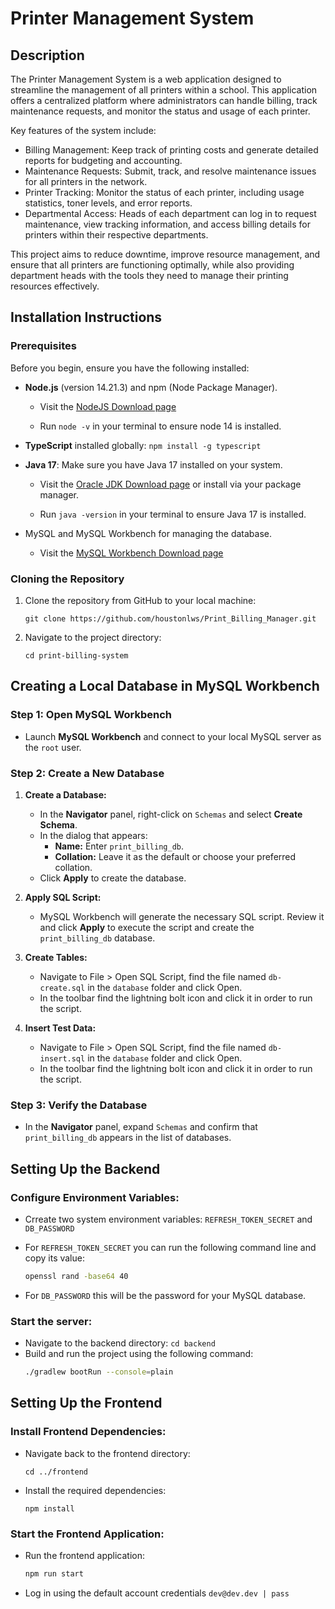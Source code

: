# Printer Management System

## Description

The Printer Management System is a web application designed to streamline the management of all printers within a school. This application offers a centralized platform where administrators can handle billing, track maintenance requests, and monitor the status and usage of each printer.

Key features of the system include:

- Billing Management: Keep track of printing costs and generate detailed reports for budgeting and accounting.
- Maintenance Requests: Submit, track, and resolve maintenance issues for all printers in the network.
- Printer Tracking: Monitor the status of each printer, including usage statistics, toner levels, and error reports.
- Departmental Access: Heads of each department can log in to request maintenance, view tracking information, and access billing details for printers within their respective departments.

This project aims to reduce downtime, improve resource management, and ensure that all printers are functioning optimally, while also providing department heads with the tools they need to manage their printing resources effectively.

## Installation Instructions

### Prerequisites

Before you begin, ensure you have the following installed:

- **Node.js** (version 14.21.3) and npm (Node Package Manager).

  - Visit the [NodeJS Download page](https://nodejs.org/en/blog/release/v14.17.3)

  - Run `node -v` in your terminal to ensure node 14 is installed.

- **TypeScript** installed globally:
  `npm install -g typescript`
- **Java 17**: Make sure you have Java 17 installed on your system.

  - Visit the [Oracle JDK Download page](https://www.oracle.com/java/technologies/downloads/#java17) or install via your package manager.

  - Run `java -version` in your terminal to ensure Java 17 is installed.

- MySQL and MySQL Workbench for managing the database.

  - Visit the [MySQL Workbench Download page](https://dev.mysql.com/downloads/workbench/)

### Cloning the Repository

1. Clone the repository from GitHub to your local machine:

   `git clone https://github.com/houstonlws/Print_Billing_Manager.git`

2. Navigate to the project directory:

   `cd print-billing-system`

## Creating a Local Database in MySQL Workbench

### Step 1: Open MySQL Workbench

- Launch **MySQL Workbench** and connect to your local MySQL server as the `root` user.

### Step 2: Create a New Database

1. **Create a Database:**

   - In the **Navigator** panel, right-click on `Schemas` and select **Create Schema**.
   - In the dialog that appears:
     - **Name:** Enter `print_billing_db`.
     - **Collation:** Leave it as the default or choose your preferred collation.
   - Click **Apply** to create the database.

2. **Apply SQL Script:**

   - MySQL Workbench will generate the necessary SQL script. Review it and click **Apply** to execute the script and create the `print_billing_db` database.

3. **Create Tables:**

   - Navigate to File > Open SQL Script, find the file named `db-create.sql` in the `database` folder and click Open.
   - In the toolbar find the lightning bolt icon and click it in order to run the script.

4. **Insert Test Data:**
   - Navigate to File > Open SQL Script, find the file named `db-insert.sql` in the `database` folder and click Open.
   - In the toolbar find the lightning bolt icon and click it in order to run the script.

### Step 3: Verify the Database

- In the **Navigator** panel, expand `Schemas` and confirm that `print_billing_db` appears in the list of databases.

## Setting Up the Backend

### Configure Environment Variables:

- Crreate two system environment variables: `REFRESH_TOKEN_SECRET` and `DB_PASSWORD`

- For `REFRESH_TOKEN_SECRET` you can run the following command line and copy its value:
  ```bash
  openssl rand -base64 40
  ```
- For `DB_PASSWORD` this will be the password for your MySQL database.

### Start the server:

- Navigate to the backend directory: `cd backend`
- Build and run the project using the following command:
  ```bash
  ./gradlew bootRun --console=plain
  ```

## Setting Up the Frontend

### Install Frontend Dependencies:

- Navigate back to the frontend directory:

  `cd ../frontend`

- Install the required dependencies:

  `npm install`

### Start the Frontend Application:

- Run the frontend application:

  ```bash
  npm run start
  ```

- Log in using the default account credentials `dev@dev.dev | pass`
